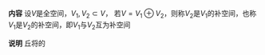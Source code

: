 **内容**
设$V$是全空间，$V_1,V_2\subset V$，
若$V=V_1\oplus V_2$，则称$V_2$是$V_1$的补空间，也称$V_1$是$V_2$的补空间，即$V_1$与$V_2$互为补空间

**说明**
丘将的

